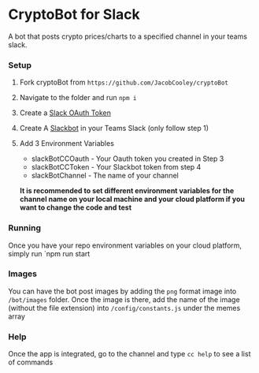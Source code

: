 # CryptoBot for Slack
A bot that posts crypto prices/charts to a specified channel in your teams slack.
### Setup
1. Fork cryptoBot from `https://github.com/JacobCooley/cryptoBot`
2. Navigate to the folder and run `npm i`
3. Create a [Slack OAuth Token](https://api.slack.com/custom-integrations/legacy-tokens)
4. Create A [Slackbot](https://ideasbynature.slack.com/apps/A0F7YS25R-bots?next_id=0) in your Teams Slack (only follow step 1)
5. Add 3 Environment Variables
    - slackBotCCOauth - Your Oauth token you created in Step 3
    - slackBotCCToken - Your Slackbot token from step 4
    - slackBotChannel - The name of your channel 
    
    **It is recommended to set different environment variables for the channel name on your local machine and your cloud platform if you want to change the code and test**

### Running

Once you have your repo environment variables on your cloud platform, simply run `npm run start

### Images

You can have the bot post images by adding the `png` format image into `/bot/images` folder.  Once the image is there, add the name of the image (without the file extension) into `/config/constants.js` under the memes array

### Help

Once the app is integrated, go to the channel and type `cc help` to see a list of commands
